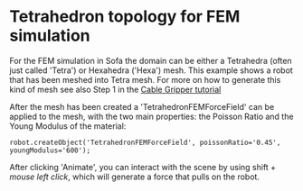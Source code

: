 # Tetrahedron topology for FEM simulation

For the FEM simulation in Sofa the domain can be either a Tetrahedra (often just called 'Tetra') or Hexahedra ('Hexa') mesh. This example shows a robot that has been meshed into Tetra mesh. For more on how to generate this kind of mesh see also Step 1 in the [Cable Gripper tutorial]( ../../../tutorials/CableGripper-Tutorial/step1-VolumetricMeshGeneration/01-MeshTetraGeneration.pyscn)

After the mesh has been created a 'TetrahedronFEMForceField' can be applied to the mesh, with the two main properties: the Poisson Ratio and the Young Modulus of the material:

~~~ {.python}
robot.createObject('TetrahedronFEMForceField', poissonRatio='0.45',  youngModulus='600');
~~~	


After clicking 'Animate', you can interact with the scene by using shift + *mouse left click*, which will generate a force that pulls on the robot. 

